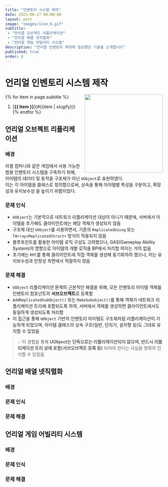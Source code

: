 ```yaml
---
title: "인벤토리 시스템 제작"
date: 2025-06-27 00:00:00
layout: post
image: "images/icon_6.gif"
subtitle: 
 - "언리얼 오브젝트 리플리케이션"
 - "언리얼 배열 넷직렬화"
 - "언리얼 게임 어빌리티 시스템"
description: "언리얼 인벤토리 제작에 필요했던 기술들 소개합니다"
published: true
order: 0
---
```


# 언리얼 인벤토리 시스템 제작

<img src="{{ site.baseurl }}/{{ page.image }}" style="float: right; margin-left: 15px; width: 250px;">

{% for item in page.subtitle %}
1. [**{{ item }}**](#{{item | slugify}})
{% endfor %}

<!-- 
1. [**언리얼 오브젝트 리플리케이션**](#언리얼-오브젝트-리플리케이션)
2. [**언리얼 배열 넷직렬화**](#언리얼-배열-넷직렬화)
3. [**언리얼 게임 어빌리티 시스템**](#언리얼-게임-어빌리티-시스템)
-->

## **언리얼 오브젝트 리플리케이션**

### 배경
리썰 컴퍼니와 같은 게임에서 사용 가능한 범용 인벤토리 시스템을 구축하기 위해, 아이템의 데이터 및 동작을 구조체가 아닌 `UObject`로 표현하였다.  
이는 각 아이템을 클래스로 정의함으로써, 상속을 통해 아이템별 특성을 구분하고, 확장성과 유지보수성 을 높이기 위함이었다.  

### 문제 인식
- `UObject`는 기본적으로 네트워크 리플리케이션 대상이 아니기 때문에, 서버에서 아이템을 추가해도 클라이언트에는 해당 객체가 생성되지 않음  
- 구조체 대신 `UObject`를 사용하면서, 기존의 `ReplicatedUsing` 또는 `TArray<ReplicatedStruct>` 방식이 적용되지 않음  
- 블루프린트를 활용한 아이템 로직 구성도 고려했으나, GAS(Gameplay Ability System)의 영향으로 아이템의 개별 로직을 BP에서 처리할 여지는 거의 없음  
- 초기에는 `RPC`를 통해 클라이언트에 직접 객체를 생성해 동기화하려 했으나, 이는 유지보수성과 안정성 측면에서 적절하지 않음  

### 문제 해결
- `UObject` 리플리케이션 문제의 근본적인 해결을 위해, 모든 인벤토리 아이템 객체를 인벤토리 컴포넌트의 **서브오브젝트**로 등록함  
- `AddReplicatedSubObject()` 또는 `MakeSubobject()`를 통해 객체가 네트워크 리플리케이션 트리에 포함되도록 하여, 서버에서 객체를 생성하면 클라이언트에서도 동일하게 생성되도록 처리함  
- 이 접근을 통해 `UObject` 기반의 인벤토리 아이템도 구조체처럼 리플리케이션이 가능하게 되었으며, 아이템 클래스의 상속 구조(일반, 던지기, 설치형 등)도 그대로 유지할 수 있었음  

> 💡 이 경험을 통해 **UObject는 단독으로는 리플리케이션되지 않으며, 반드시 리플리케이션 트리 상에 포함(서브오브젝트 등록 등)** 되어야 한다는 사실을 명확히 인식할 수 있었음




## **언리얼 배열 넷직렬화**

### 배경  

### 문제 인식  

### 문제 해결  



## **언리얼 게임 어빌리티 시스템**

### 배경  

### 문제 인식  

### 문제 해결  


<!--
## **제목**

### 배경  

### 문제 인식  

### 문제 해결  
-->
